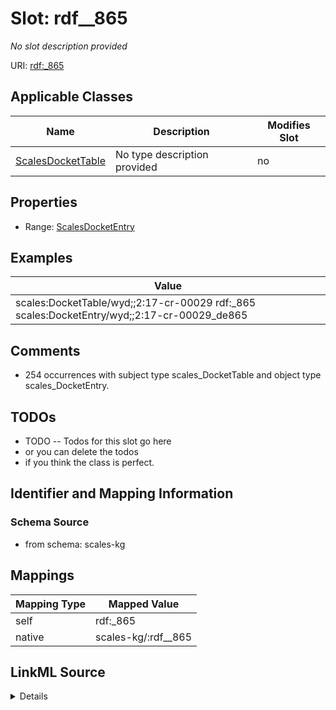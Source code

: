 

# Slot: rdf__865


_No slot description provided_





URI: [rdf:_865](http://www.w3.org/1999/02/22-rdf-syntax-ns#_865)



<!-- no inheritance hierarchy -->





## Applicable Classes

| Name | Description | Modifies Slot |
| --- | --- | --- |
| [ScalesDocketTable](../classes/ScalesDocketTable.md) | No type description provided |  no  |







## Properties

* Range: [ScalesDocketEntry](../classes/ScalesDocketEntry.md)






## Examples

| Value |
| --- |
| scales:DocketTable/wyd;;2:17-cr-00029 rdf:_865 scales:DocketEntry/wyd;;2:17-cr-00029_de865 |

## Comments

* 254 occurrences with subject type scales_DocketTable and object type scales_DocketEntry.

## TODOs

* TODO -- Todos for this slot go here
* or you can delete the todos
* if you think the class is perfect.

## Identifier and Mapping Information







### Schema Source


* from schema: scales-kg




## Mappings

| Mapping Type | Mapped Value |
| ---  | ---  |
| self | rdf:_865 |
| native | scales-kg/:rdf__865 |




## LinkML Source

<details>
```yaml
name: rdf__865
description: No slot description provided
todos:
- TODO -- Todos for this slot go here
- or you can delete the todos
- if you think the class is perfect.
comments:
- 254 occurrences with subject type scales_DocketTable and object type scales_DocketEntry.
examples:
- value: scales:DocketTable/wyd;;2:17-cr-00029 rdf:_865 scales:DocketEntry/wyd;;2:17-cr-00029_de865
from_schema: scales-kg
rank: 1000
slot_uri: rdf:_865
alias: rdf__865
domain_of:
- scales_DocketTable
range: scales_DocketEntry

```
</details>